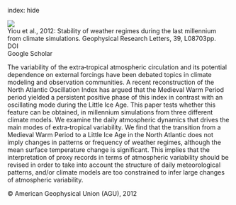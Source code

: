 index: hide

<div class="Citation">
    <div class="Citation-thumb CitationThumb-linked"  data-href="https://doi.org/10.1029/2012gl051310">
      <img src="https://static.claimspace.cloud/climate-study-static/refs/thumbs/5/Yiou_et_al_2012-thumb.png" />
    </div>

  <div class="Citation-body">
    <div class="Citation-text">Yiou et al., 2012: Stability of weather regimes during the last millennium from climate simulations. <span class="Article-journal">Geophysical Research Letters, </span><span class="Article-volume">39, </span>L08703pp.</div>
    <div class="Citation-links">
      <div class="CitationLink" data-href="https://doi.org/10.1029/2012gl051310">
        <div class="CitationLink-icon CitationLink-Doi"></div>
        <div class="CitationLink-text">DOI</div>
      </div>
      <div class="CitationLink" data-href="https://scholar.google.com/scholar?q=10.1029/2012gl051310">
        <div class="CitationLink-icon CitationLink-Scholar"></div>
        <div class="CitationLink-text">Google Scholar</div>
      </div>
    </div>
  </div>
</div>

The variability of the extra‐tropical atmospheric circulation and its potential dependence on external forcings have been debated topics in climate modeling and observation communities. A recent reconstruction of the North Atlantic Oscillation Index has argued that the Medieval Warm Period period yielded a persistent positive phase of this index in contrast with an oscillating mode during the Little Ice Age. This paper tests whether this feature can be obtained, in millennium simulations from three different climate models. We examine the daily atmospheric dynamics that drives the main modes of extra‐tropical variability. We find that the transition from a Medieval Warm Period to a Little Ice Age in the North Atlantic does not imply changes in patterns or frequency of weather regimes, although the mean surface temperature change is significant. This implies that the interpretation of proxy records in terms of atmospheric variability should be revised in order to take into account the structure of daily meteorological patterns, and/or climate models are too constrained to infer large changes of atmospheric variability.

<div class="Citation-copy">
&copy; American Geophysical Union (AGU), 2012
</div>